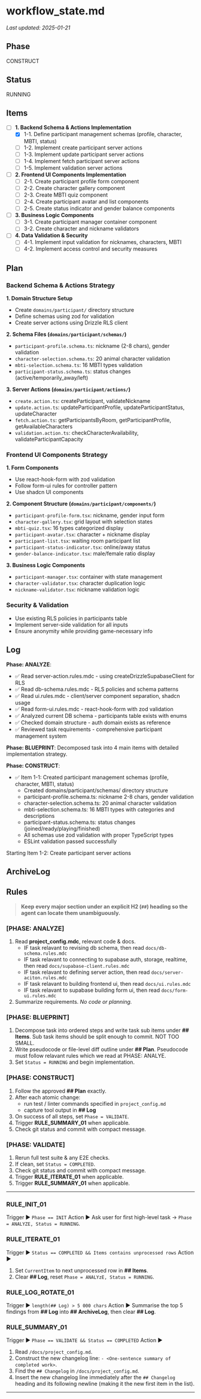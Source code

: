 # workflow_state.md

_Last updated: 2025-01-21_

## Phase

CONSTRUCT

## Status

RUNNING

## Items

- [ ] **1. Backend Schema & Actions Implementation**
  - [x] 1-1. Define participant management schemas (profile, character, MBTI, status)
  - [ ] 1-2. Implement create participant server actions
  - [ ] 1-3. Implement update participant server actions
  - [ ] 1-4. Implement fetch participant server actions
  - [ ] 1-5. Implement validation server actions
- [ ] **2. Frontend UI Components Implementation**
  - [ ] 2-1. Create participant profile form component
  - [ ] 2-2. Create character gallery component
  - [ ] 2-3. Create MBTI quiz component
  - [ ] 2-4. Create participant avatar and list components
  - [ ] 2-5. Create status indicator and gender balance components
- [ ] **3. Business Logic Components**
  - [ ] 3-1. Create participant manager container component
  - [ ] 3-2. Create character and nickname validators
- [ ] **4. Data Validation & Security**
  - [ ] 4-1. Implement input validation for nicknames, characters, MBTI
  - [ ] 4-2. Implement access control and security measures

## Plan

### Backend Schema & Actions Strategy

**1. Domain Structure Setup**

- Create `domains/participant/` directory structure
- Define schemas using zod for validation
- Create server actions using Drizzle RLS client

**2. Schema Files (`domains/participant/schemas/`)**

- `participant-profile.schema.ts`: nickname (2-8 chars), gender validation
- `character-selection.schema.ts`: 20 animal character validation
- `mbti-selection.schema.ts`: 16 MBTI types validation
- `participant-status.schema.ts`: status changes (active/temporarily_away/left)

**3. Server Actions (`domains/participant/actions/`)**

- `create.action.ts`: createParticipant, validateNickname
- `update.action.ts`: updateParticipantProfile, updateParticipantStatus, updateCharacter
- `fetch.action.ts`: getParticipantsByRoom, getParticipantProfile, getAvailableCharacters
- `validation.action.ts`: checkCharacterAvailability, validateParticipantCapacity

### Frontend UI Components Strategy

**1. Form Components**

- Use react-hook-form with zod validation
- Follow form-ui rules for controller pattern
- Use shadcn UI components

**2. Component Structure (`domains/participant/components/`)**

- `participant-profile-form.tsx`: nickname, gender input form
- `character-gallery.tsx`: grid layout with selection states
- `mbti-quiz.tsx`: 16 types categorized display
- `participant-avatar.tsx`: character + nickname display
- `participant-list.tsx`: waiting room participant list
- `participant-status-indicator.tsx`: online/away status
- `gender-balance-indicator.tsx`: male/female ratio display

**3. Business Logic Components**

- `participant-manager.tsx`: container with state management
- `character-validator.tsx`: character duplication logic
- `nickname-validator.tsx`: nickname validation logic

### Security & Validation

- Use existing RLS policies in participants table
- Implement server-side validation for all inputs
- Ensure anonymity while providing game-necessary info

## Log

**Phase: ANALYZE**:

- ✅ Read server-action.rules.mdc - using createDrizzleSupabaseClient for RLS
- ✅ Read db-schema.rules.mdc - RLS policies and schema patterns
- ✅ Read ui.rules.mdc - client/server component separation, shadcn usage
- ✅ Read form-ui.rules.mdc - react-hook-form with zod validation
- ✅ Analyzed current DB schema - participants table exists with enums
- ✅ Checked domain structure - auth domain exists as reference
- ✅ Reviewed task requirements - comprehensive participant management system

**Phase: BLUEPRINT**: Decomposed task into 4 main items with detailed implementation strategy.

**Phase: CONSTRUCT**:

- ✅ Item 1-1: Created participant management schemas (profile, character, MBTI, status)
  - Created domains/participant/schemas/ directory structure
  - participant-profile.schema.ts: nickname 2-8 chars, gender validation
  - character-selection.schema.ts: 20 animal character validation
  - mbti-selection.schema.ts: 16 MBTI types with categories and descriptions
  - participant-status.schema.ts: status changes (joined/ready/playing/finished)
  - All schemas use zod validation with proper TypeScript types
  - ESLint validation passed successfully

Starting Item 1-2: Create participant server actions

## ArchiveLog

## Rules

> **Keep every major section under an explicit H2 (`##`) heading so the agent can locate them unambiguously.**

### [PHASE: ANALYZE]

1.  Read **project_config.mdc**, relevant code & docs.
    - IF task relavant to revising db schema, then read `docs/db-schema.rules.mdc`
    - IF task relavant to connecting to supabase auth, storage, realtime, then read `docs/supabase-client.rules.mdc`
    - IF task relavant to defining server action, then read `docs/server-aciton.rules.mdc`
    - IF task relavant to building frontend ui, then read `docs/ui.rules.mdc`
    - IF task relavant to supabase building form ui, then read `docs/form-ui.rules.mdc`
2.  Summarize requirements. _No code or planning._

### [PHASE: BLUEPRINT]

1.  Decompose task into ordered steps and write task sub items under **## Items**. Sub task items should be split enough to commit. NOT TOO SMALL.
2.  Write pseudocode or file-level diff outline under **## Plan**. Pseudocode must follow relavant rules which we read at PHASE: ANALYE.
3.  Set `Status = RUNNING` and begin implementation.

### [PHASE: CONSTRUCT]

1.  Follow the approved **## Plan** exactly.
2.  After each atomic change:
    - run test / linter commands specified in `project_config.md`
    - capture tool output in **## Log**
3.  On success of all steps, set `Phase = VALIDATE`.
4.  Trigger **RULE_SUMMARY_01** when applicable.
5.  Check git status and commit with compact message.

### [PHASE: VALIDATE]

1.  Rerun full test suite & any E2E checks.
2.  If clean, set `Status = COMPLETED`.
3.  Check git status and commit with compact message.
4.  Trigger **RULE_ITERATE_01** when applicable.
5.  Trigger **RULE_SUMMARY_01** when applicable.

---

### RULE_INIT_01

Trigger ▶ `Phase == INIT`
Action ▶ Ask user for first high-level task → `Phase = ANALYZE, Status = RUNNING`.

### RULE_ITERATE_01

Trigger ▶ `Status == COMPLETED && Items contains unprocessed rows`
Action ▶

1.  Set `CurrentItem` to next unprocessed row in **## Items**.
2.  Clear **## Log**, reset `Phase = ANALYzE, Status = RUNNING`.

### RULE_LOG_ROTATE_01

Trigger ▶ `length(## Log) > 5 000 chars`
Action ▶ Summarise the top 5 findings from **## Log** into **## ArchiveLog**, then clear **## Log**.

### RULE_SUMMARY_01

Trigger ▶ `Phase == VALIDATE && Status == COMPLETED`
Action ▶

1.  Read `/docs/project_config.md`.
2.  Construct the new changelog line: `- <One-sentence summary of completed work>`.
3.  Find the `## Changelog` in `/docs/project_config.md`.
4.  Insert the new changelog line immediately after the `## Changelog` heading and its following newline (making it the new first item in the list).

---
